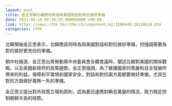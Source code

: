 ```yaml
---
layout: post
title: 金正恩稱北韓應同時為與美國對話和對抗做好準備
date: 2021-06-18 06:20:29.000000000 +08:00
link: https://news.rthk.hk/rthk/ch/component/k2/1596446-20210618.htm
categories: rthk
---
```


北韓領袖金正恩表示，北韓應該同時為與美國對話和對抗做好準備，但強調需要為對抗做好更充份的準備。

朝中社報道，金正恩出席勞動黨中央委員會全體會議時，闡述北韓對美國的關係戰略，以及美國新政府的政策趨勢。金正恩強調，為了維護國家的尊嚴和自主發展所帶來的利益，保障和平環境和國家安全，對話和對抗兩方面都要做好準備，尤其在對抗方面做好萬無一失的準備。

金正恩又提出對外政策立場和原則，認為要迅速應對瞬息萬變的情況，致力穩定控制朝鮮半島的局勢。

